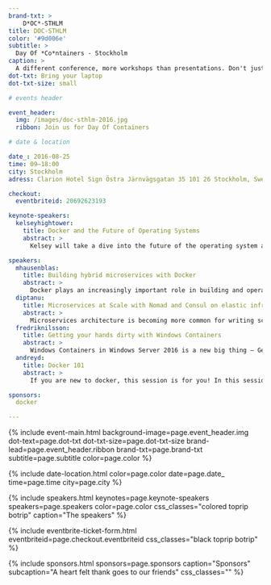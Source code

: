 ```yaml
---
brand-txt: >
    D*OC*-STHLM
title: DOC-STHLM
color: '#9d006e'
subtitle: >
  Day Of *Co*ntainers - Stockholm
caption: >
  A different conference, more workshops than presentations. Don't just listen - work and learn. Bring your laptop; we'll be hacking containers all day
dot-txt: Bring your laptop
dot-txt-size: small

# events header

event_header:
  img: /images/doc-sthlm-2016.jpg
  ribbon: Join us for Day Of Containers

# date & location

date_: 2016-08-25
time: 09—18:00
city: Stockholm
adress: Clarion Hotel Sign Östra Järnvägsgatan 35 101 26 Stockholm, Sweden

checkout:
  eventbriteid: 20692623193

keynote-speakers:
  kelseyhightower:
    title: Docker and the Future of Operating Systems
    abstract: >
      Kelsey will take a dive into the future of the operating system and how containers have the potential to destroy the Linux distro as we know it.

speakers:
  mhausenblas:
    title: Building hybrid microservices with Docker
    abstract: >
      Docker plays an increasingly important role in building and operating modern applications, both on-premises and in the cloud. In this introductory workshop, you will get an end-to-end understanding of Linux containers and how to operate and orchestrate them at scale. The course will teach you about the low-level concepts that make up Linux containers, how to deploy Docker containers, and how to orchestrate them using tools like Kubernetes and Mesos Marathon
  diptanu:
    title: Microservices at Scale with Nomad and Consul on elastic infrastructure
    abstract: >
      Microservices architecture is becoming more common for writing scalable modern services targeted for public and private clouds. However, the architecture brings in with itself a lot of challenges with respect to availability, reliable inter-process communication across services, deployment orchestration and operations. In this talk, I will go into how to design and run Microservices at scale on Docker and elastic infrastructure.
  fredriknilsson:
    title: Getting your hands dirty with Windows Containers
    abstract: >
      Windows Containers in Windows Server 2016 is a new big thing – Get a solid introduction to the upcoming Windows and Hyper-V Containers that will be part of the next release of Windows Server.
  andreyd:
    title: Docker 101
    abstract: >
      If you are new to docker, this session is for you! In this sessions you will learn all the basics of docker and its main components. We will go through the the concept of containers, writing your own docker files, connecting data volumes, and basic orchestration with compose and swarm. Bring your laptops!

sponsors:
  docker

---
```


{% include event-main.html
background-image=page.event_header.img
dot-text=page.dot-txt
dot-txt-size=page.dot-txt-size
brand-lead=page.event_header.ribbon
brand-txt=page.brand-txt
subtitle=page.subtitle
color=page.color %}

{% include date-location.html
color=page.color
date=page.date_
time=page.time
city=page.city %}

{% include speakers.html
keynotes=page.keynote-speakers
speakers=page.speakers
color=page.color
css_classes="colored toprip botrip"
caption="The speakers" %}

{% include eventbrite-ticket-form.html
eventbriteid=page.checkout.eventbriteid
css_classes="black toprip botrip" %}

{% include sponsors.html
sponsors=page.sponsors
caption="Sponsors"
subcaption="A heart felt thank goes to our friends"
css_classes="" %}

